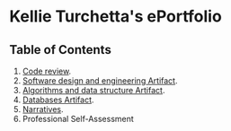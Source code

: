 # Kellie Turchetta's ePortfolio

## Table of Contents

1. [Code review](https://github.com/kellieturchetta/kellieturchetta.github.io/blob/main/CodeReview.md).
2. [Software design and engineering Artifact](https://github.com/kellieturchetta/kellieturchetta.github.io/blob/main/FinalVersion.cp).
3. [Algorithms and data structure Artifact](https://github.com/kellieturchetta/kellieturchetta.github.io/blob/main/Module5updated.zip).
4. [Databases Artifact](https://github.com/kellieturchetta/kellieturchetta.github.io/blob/main/cs-340%20milestone%201%20(1).docx).
5. [Narratives](https://github.com/kellieturchetta/kellieturchetta.github.io/blob/main/Narratives.docx).
6. Professional Self-Assessment



